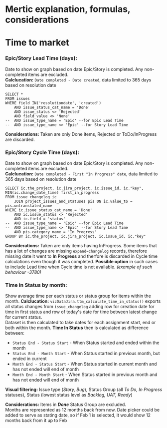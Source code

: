 # Mertic explanation, formulas, considerations

# Time to market

### Epic/Story Lead Time (days):
Date to show on graph based on date Epic/Story is completed. Any non-completed items are excluded.  
**Calclucation:** `Date completed - Date created`, data limited to 365 days based on resolution date
```
SELECT *
FROM issues
WHERE field IN('resolutiondate', 'created')
	AND issue_status_cat_name = 'Done'
	AND issue_status <> 'Rejected'
	AND field_value <> 'None'
--	AND issue_type_name = 'Epic' --for Epic Lead Time
--	AND issue_type_name <> 'Epic' --for Story Lead Time
```

**Considerations:** Taken are only Done items, Rejected or ToDo/InProgress are discarded.

### Epic/Story Cycle Time (days):
Date to show on graph based on date Epic/Story is completed. Any non-completed items are excluded.  
**Calclucation:** `Date completed - First "In Progress" date`, data limited to 365 days based on resolution date
```
SELECT ic.the_project, ic.jira_project, ic.issue_id, ic."key", MIN(ic.change_date_time) first_in_progress
FROM issue_changelog ic
	JOIN project_issues_and_statuses pis ON ic.value_to = pis.untranslated_name
WHERE ic.issue_status_cat_name = 'Done'
	AND ic.issue_status <> 'Rejected'
	AND ic.field = 'status'
--	AND issue_type_name = 'Epic' --for Epic Lead Time
--	AND issue_type_name <> 'Epic' --for Story Lead Time
	AND pis.category_name = 'In Progress'
GROUP BY ic.the_project, ic.jira_project, ic.issue_id, ic."key"
```

**Considerations:** Taken are only items having InProgress. Some items that has a lot of changes are missing `expand=changelog` records, therefore missing date it went to **In Progress** and therfore is discarded in Cycle time calculations even though it was completed. **Possible option** in such cases to include Lead time when Cycle time is not available. *(example of such behaviour -3780)*

### Time in Status by month:
Show average time per each status or status group for items within the month.
**Calclucation:** `vizDataJira.ttm_calculate_time_in_status()` exports all status changes from `issue_changelog` adding row for creation date for time in first status and row of today's date for time between latest change for current status.  
Dataset is then calculated to take dates for each assignment start, end or both within the month. **Time In Status** then is calculated as difference between: 
- `Status End - Status Start` - When Status started and ended within the month
- `Status End - Month Start` - When Status started in previous month, but ended in current
- `Month End - Status Start` - When Status started in current month and has not ended will end of month
- `Month End - Month Start` - When Status started in previous month and has not ended will end of month

**Visual filtering:** Issue type (*Story, Bug*), Status Group (all *To Do, In Progress* statuses), Status (lowest status level as *Backlog, UAT, Ready*) 

**Considerations:** Items in ***Done*** Status Group are excluded.  
Months are represented as 12 months back from now. Date picker could be added to serve as stating date, so if Feb 1 is selected, it would show 12 months back from it up to Feb